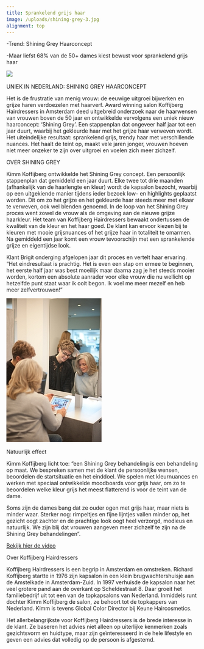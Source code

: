 ```yaml
---
title: Sprankelend grijs haar
image: /uploads/shining-grey-3.jpg
alignment: top
---
```



-Trend: Shining Grey Haarconcept

-Maar liefst 68% van de 50+ dames kiest bewust voor sprankelend grijs haar

![](/uploads/versions/shining-grey-3---x----5760-3240x---.jpg)

UNIEK IN NEDERLAND: SHINING GREY HAARCONCEPT

Het is de frustratie van menig vrouw: de eeuwige uitgroei bijwerken en grijze haren verdoezelen met haarverf. Award winning salon Koffijberg Hairdressers in Amsterdam deed uitgebreid onderzoek naar de haarwensen van vrouwen boven de 50 jaar en ontwikkelde vervolgens een uniek nieuw haarconcept: ‘Shining Grey’. Een stappenplan dat ongeveer half jaar tot een jaar duurt, waarbij het gekleurde haar met het grijze haar verweven wordt. Het uiteindelijke resultaat: sprankelend grijs, trendy haar met verschillende nuances. Het haalt de teint op, maakt vele jaren jonger, vrouwen hoeven niet meer onzeker te zijn over uitgroei en voelen zich meer zichzelf.

OVER SHINING GREY

Kimm Koffijberg ontwikkelde het Shining Grey concept. Een persoonlijk stappenplan dat gemiddeld een jaar duurt. Elke twee tot drie maanden (afhankelijk van de haarlengte en kleur) wordt de kapsalon bezocht, waarbij op een uitgekiende manier tijdens ieder bezoek low- en highlights geplaatst worden. Dit om zo het grijze en het gekleurde haar steeds meer met elkaar te verweven, ook wel blenden genoemd. In de loop van het Shining Grey proces went zowel de vrouw als de omgeving aan de nieuwe grijze haarkleur. Het team van Koffijberg Hairdressers bewaakt ondertussen de kwaliteit van de kleur en het haar goed. De klant kan ervoor kiezen bij te kleuren met mooie grijsnuances of het grijze haar in totaliteit te omarmen. Na gemiddeld een jaar komt een vrouw tevoorschijn met een sprankelende grijze en eigentijdse look.

Klant Brigit onderging afgelopen jaar dit proces en vertelt haar ervaring. “Het eindresultaat is prachtig. Het is even een stap om ermee te beginnen, het eerste half jaar was best moeilijk maar daarna zag je het steeds mooier worden, kortom een absolute aanrader voor elke vrouw die nu wellicht op hetzelfde punt staat waar ik ooit begon. Ik voel me meer mezelf en heb meer zelfvertrouwen!”

![](/uploads/versions/shining-grey-mini-kapper---x----250-376x---.jpg)

Natuurlijk effect

Kimm Koffijberg licht toe: “een Shining Grey behandeling is een behandeling op maat. We bespreken samen met de klant de persoonlijke wensen, beoordelen de startsituatie en het einddoel. We spelen met kleurnuances en werken met speciaal ontwikkelde moodboards voor grijs haar, om zo te beoordelen welke kleur grijs het meest flatterend is voor de teint van de dame.

Soms zijn de dames bang dat ze ouder ogen met grijs haar, maar niets is minder waar. Sterker nog: rimpeltjes en fijne lijntjes vallen minder op, het gezicht oogt zachter en de prachtige look oogt heel verzorgd, modieus en natuurlijk. We zijn blij dat vrouwen aangeven meer zichzelf te zijn na de Shining Grey behandelingen”.

[Bekijk hier de video](https://www.youtube.com/watch?v=J4UoU1TSk8U)

Over Koffijberg Hairdressers

Koffijberg Hairdressers is een begrip in Amsterdam en omstreken. Richard Koffijberg startte in 1976 zijn kapsalon in een klein brugwachtershuisje aan de Amstelkade in Amsterdam-Zuid. In 1997 verhuisde de kapsalon naar het veel grotere pand aan de overkant op Scheldestraat 8. Daar groeit het familiebedrijf uit tot een van de topkapsalons van Nederland. Inmiddels runt dochter Kimm Koffijberg de salon, ze behoort tot de topkappers van Nederland. Kimm is tevens Global Color Director bij Keune Haircosmetics.

Het allerbelangrijkste voor Koffijberg Hairdressers is de brede interesse in de klant. Ze baseren het advies niet alleen op uiterlijke kenmerken zoals gezichtsvorm en huidtype, maar zijn geïnteresseerd in de hele lifestyle en geven een advies dat volledig op de persoon is afgestemd.